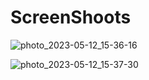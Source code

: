# ScreenShoots


![photo_2023-05-12_15-36-16](https://github.com/KarimNour0/Medical_App/assets/133063362/9769e952-82a1-4de6-9da7-0c0773fc8e05)

![photo_2023-05-12_15-37-30](https://github.com/KarimNour0/Medical_App/assets/133063362/3b016a3f-f829-49f3-810f-47ff7751c035)
